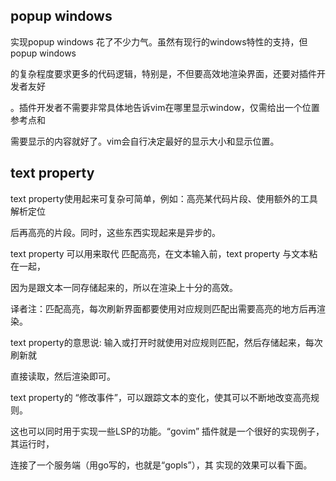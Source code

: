 ## popup windows

实现popup windows 花了不少力气。虽然有现行的windows特性的支持，但popup windows

的复杂程度要求更多的代码逻辑，特别是，不但要高效地渲染界面，还要对插件开发者友好

。插件开发者不需要非常具体地告诉vim在哪里显示window，仅需给出一个位置参考点和

需要显示的内容就好了。vim会自行决定最好的显示大小和显示位置。

## text property

text property使用起来可复杂可简单，例如：高亮某代码片段、使用额外的工具解析定位

后再高亮的片段。同时，这些东西实现起来是异步的。

text property 可以用来取代 匹配高亮，在文本输入前，text property 与文本粘在一起，

因为是跟文本一同存储起来的，所以在渲染上十分的高效。

译者注：匹配高亮，每次刷新界面都要使用对应规则匹配出需要高亮的地方后再渲染。

text property的意思说: 输入或打开时就使用对应规则匹配，然后存储起来，每次刷新就

直接读取，然后渲染即可。

text property的 “修改事件”，可以跟踪文本的变化，使其可以不断地改变高亮规则。

这也可以同时用于实现一些LSP的功能。“govim” 插件就是一个很好的实现例子，其运行时，

连接了一个服务端（用go写的，也就是“gopls”），其 实现的效果可以看下面。
